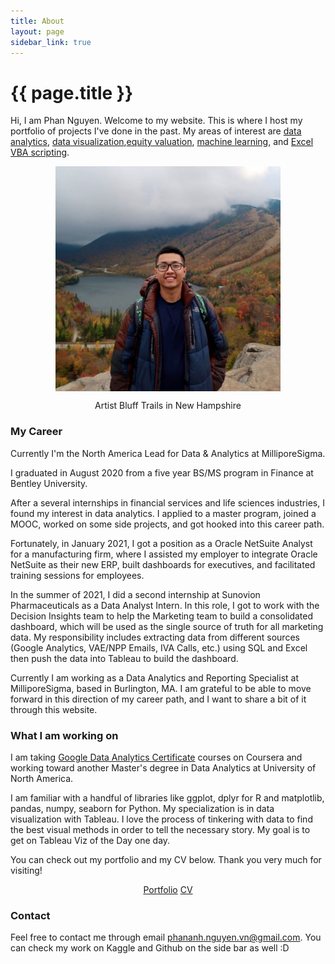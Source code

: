 ```yaml
---
title: About
layout: page
sidebar_link: true
---
```

<div class="sidebar-right" style="background-color:#202020"></div>
<h1 class="page-title" >{{ page.title }}</h1>

Hi, I am Phan Nguyen. Welcome to my website. This is where I host my portfolio of projects I've done in the past. My areas of interest are [data analytics](https://pab-nguyen.github.io/portfolio/#data-analytics), [data visualization](https://pab-nguyen.github.io/portfolio/#data-visualization),[equity valuation](https://pab-nguyen.github.io/portfolio/#equity-valuation), [machine learning](https://pab-nguyen.github.io/portfolio/#machine-learning), and [Excel VBA scripting](https://pab-nguyen.github.io/portfolio/#excel-vba). 

<p align="center">
	<img align="center" src="/assets/me.jpg" width="360">
</p>
<figcaption style="text-align:center">
	Artist Bluff Trails in New Hampshire
</figcaption>

### My Career
Currently I'm the North America Lead for Data & Analytics at MilliporeSigma.

I graduated in August 2020 from a five year BS/MS program in Finance at Bentley University. 

After a several internships in financial services and life sciences industries, I found my interest in data analytics. I applied to a master program, joined a MOOC, worked on some side projects, and got hooked into this career path.

Fortunately, in January 2021, I got a position as a Oracle NetSuite Analyst for a manufacturing firm, where I assisted my employer to integrate Oracle NetSuite as their new ERP, built dashboards for executives, and facilitated training sessions for employees. 

In the summer of 2021, I did a second internship at Sunovion Pharmaceuticals as a Data Analyst Intern. In this role, I got to work with the Decision Insights team to help the Marketing team to build a consolidated dashboard, which will be used as the single source of truth for all marketing data. My responsibility includes extracting data from different sources (Google Analytics, VAE/NPP Emails, IVA Calls, etc.) using SQL and Excel then push the data into Tableau to build the dashboard.

Currently I am working as a Data Analytics and Reporting Specialist at MilliporeSigma, based in Burlington, MA.
I am grateful to be able to move forward in this direction of my career path, and I want to share a bit of it through this website. 

### What I am working on 

I am taking [Google Data Analytics Certificate](https://www.coursera.org/professional-certificates/google-data-analytics) courses on Coursera and working toward another Master's degree in Data Analytics at University of North America.

I am familiar with a handful of libraries like ggplot, dplyr for R and matplotlib, pandas, numpy, seaborn for Python. My specialization is in data visualization with Tableau. I love the process of tinkering with data to find the best visual methods in order to tell the necessary story. My goal is to get on Tableau Viz of the Day one day.

You can check out my portfolio and my CV below. Thank you very much for visiting!

<p align="center">
	<a class="button" name="button" href="/portfolio/">Portfolio</a>
	<a class="button" name="button" href="/CV.html">CV</a>    
</p>

### Contact
Feel free to contact me through email [phananh.nguyen.vn@gmail.com](mailto:phananh.nguyen.vn@gmail.com). You can check my work on Kaggle and Github on the side bar as well :D
